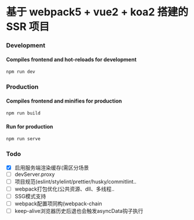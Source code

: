 # 基于 webpack5 + vue2 + koa2 搭建的 SSR 项目

### Development

#### Compiles frontend and hot-reloads for development
```sh
npm run dev
```

### Production

#### Compiles frontend and minifies for production
```sh
npm run build
```

#### Run for production

```sh
npm run serve
```

### Todo
- [x] 启用服务端渲染缓存(需区分场景
- [ ] devServer.proxy
- [ ] 项目规范(eslint/stylelint/prettier/husky/commitlint..
- [ ] webpack打包优化(公共资源、dll、多线程..
- [ ] SSG模式支持
- [ ] webpack配置项同构(webpack-chain
- [ ] keep-alive浏览器历史后退也会触发asyncData钩子执行
